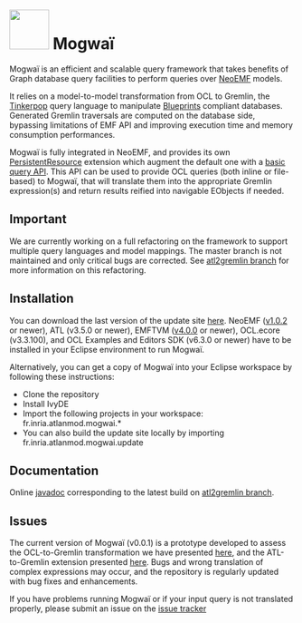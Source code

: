 # <img src="http://atlanmod.github.io/Mogwai/resources/Mogwai_logo.png" width="70" />&nbsp;Mogwaï

Mogwaï is an efficient and scalable query framework that takes benefits of Graph database query facilities to perform queries over [NeoEMF](https://github.com/atlanmod/NeoEMF) models.

It relies on a model-to-model transformation from OCL to Gremlin, the [Tinkerpop](http://www.tinkerpop.com/) query language to manipulate [Blueprints](https://github.com/tinkerpop/blueprints/wiki) compliant databases.
Generated Gremlin traversals are computed on the database side, bypassing limitations of EMF API and improving execution time and memory consumption performances.

Mogwaï is fully integrated in NeoEMF, and provides its own [PersistentResource](https://github.com/atlanmod/NeoEMF/blob/master/core/src/main/java/fr/inria/atlanmod/neoemf/resources/PersistentResource.java) extension which augment the default one with a [basic query API](https://github.com/atlanmod/Mogwai/blob/master/core/src/main/java/fr/inria/atlanmod/mogwai/resources/MogwaiResource.java). This API can be used to provide OCL queries (both inline or file-based) to Mogwaï, that will translate them into the appropriate Gremlin expression(s) and return results reified into navigable EObjects if needed.

## Important
We are currently working on a full refactoring on the framework to support multiple query languages and model mappings. The master branch is not maintained and only critical bugs are corrected. See [atl2gremlin branch](https://github.com/atlanmod/Mogwai/tree/atl2gremlin) for more information on this refactoring.

## Installation
  You can download the last version of the update site [here](). NeoEMF ([v1.0.2](https://atlanmod.github.io/NeoEMF/releases/latest/plugin/) or newer), ATL (v3.5.0 or newer), EMFTVM ([v4.0.0](marketplace.eclipse.org/node/609049) or newer), OCL.ecore (v3.3.100), and OCL Examples and Editors SDK (v6.3.0 or newer) have to be installed in your Eclipse environment to run Mogwaï.

  Alternatively, you can get a copy of Mogwaï into your Eclipse workspace by following these instructions:
  * Clone the repository
  * Install IvyDE
  * Import the following projects in your workspace: fr.inria.atlanmod.mogwai.*
  * You can also build the update site locally by importing fr.inria.atlanmod.mogwai.update

## Documentation
Online [javadoc](https://atlanmod.github.io/Mogwai/documentation/index.html) corresponding to the latest build on [atl2gremlin branch](https://github.com/atlanmod/Mogwai/tree/atl2gremlin).

## Issues

The current version of Mogwaï (v0.0.1) is a prototype developed to assess the OCL-to-Gremlin transformation we have presented [here](https://hal.archives-ouvertes.fr/hal-01344019/file/document.pdf), and the ATL-to-Gremlin extension presented [here](https://hal.archives-ouvertes.fr/hal-01589582/document). Bugs and wrong translation of complex expressions may occur, and the repository is regularly updated with bug fixes and enhancements.

If you have problems running Mogwaï or if your input query is not translated properly, please submit an issue on the [issue tracker](https://github.com/atlanmod/Mogwai/issues)
